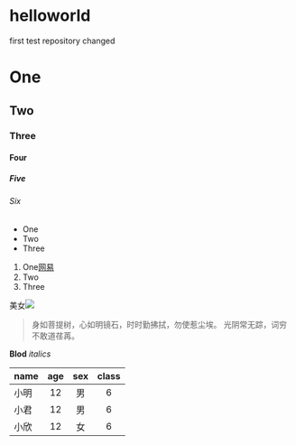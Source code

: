 # helloworld
first test repository
changed

# One
## Two
### Three
#### Four
##### Five
###### Six

- One
- Two
- Three

1. One[网易](http://www.baidu.com)
2. Two
3. Three

美女![](https://avatars0.githubusercontent.com/u/18661752?v=3&s=460)

> 身如菩提树，心如明镜石，时时勤拂拭，勿使惹尘埃。
> 光阴常无踪，词穷不敢道荏苒。

**Blod**
*italics*

name         | age       | sex        | class       
:------------|:---------:|:----------:|:------------:
小明         | 12        | 男         | 6           
小君         | 12        | 男         | 6           
小欣         | 12        | 女         | 6           















